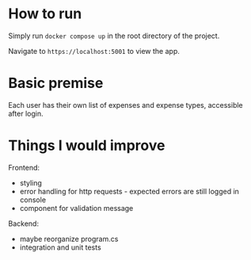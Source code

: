 ﻿# How to run

Simply run `docker compose up` in the root directory of the project.

Navigate to `https://localhost:5001` to view the app.

# Basic premise

Each user has their own list of expenses and expense types, accessible after login.

# Things I would improve

Frontend:

- styling
- error handling for http requests - expected errors are still logged in console
- component for validation message

Backend:

- maybe reorganize program.cs
- integration and unit tests